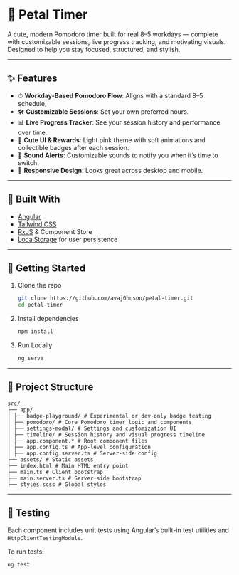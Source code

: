 # 🌸 Petal Timer

A cute, modern Pomodoro timer built for real 8–5 workdays — complete with customizable sessions, live progress tracking, and motivating visuals. Designed to help you stay focused, structured, and stylish.

---

## ✨ Features

- ⏱ **Workday-Based Pomodoro Flow**: Aligns with a standard 8–5 schedule,
- 🛠 **Customizable Sessions**: Set your own preferred hours.
- 📊 **Live Progress Tracker**: See your session history and performance over time.
- 🌸 **Cute UI & Rewards**: Light pink theme with soft animations and collectible badges after each session.
- 🔔 **Sound Alerts**: Customizable sounds to notify you when it’s time to switch.
- 📱 **Responsive Design**: Looks great across desktop and mobile.

---

## 🧱 Built With

- [Angular](https://angular.io/)
- [Tailwind CSS](https://tailwindcss.com/)
- [RxJS](https://rxjs.dev/) & Component Store
- [LocalStorage](https://developer.mozilla.org/en-US/docs/Web/API/Window/localStorage) for user persistence

---

## 🚀 Getting Started

1. Clone the repo  
   ```bash
   git clone https://github.com/avaj0hnson/petal-timer.git
   cd petal-timer
2. Install dependencies
   ```bash
   npm install
3. Run Locally
   ```bash
   ng serve

---

## 📁 Project Structure
```text
src/
├── app/
│ ├── badge-playground/ # Experimental or dev-only badge testing
│ ├── pomodoro/ # Core Pomodoro timer logic and components
│ ├── settings-modal/ # Settings and customization UI
│ ├── timeline/ # Session history and visual progress timeline
│ ├── app.component.* # Root component files
│ ├── app.config.ts # App-level configuration
│ ├── app.config.server.ts # Server-side config
├── assets/ # Static assets
├── index.html # Main HTML entry point
├── main.ts # Client bootstrap
├── main.server.ts # Server-side bootstrap
├── styles.scss # Global styles
```

---

## 🧪 Testing

Each component includes unit tests using Angular’s built-in test utilities and `HttpClientTestingModule`.

To run tests:
```bash
ng test
